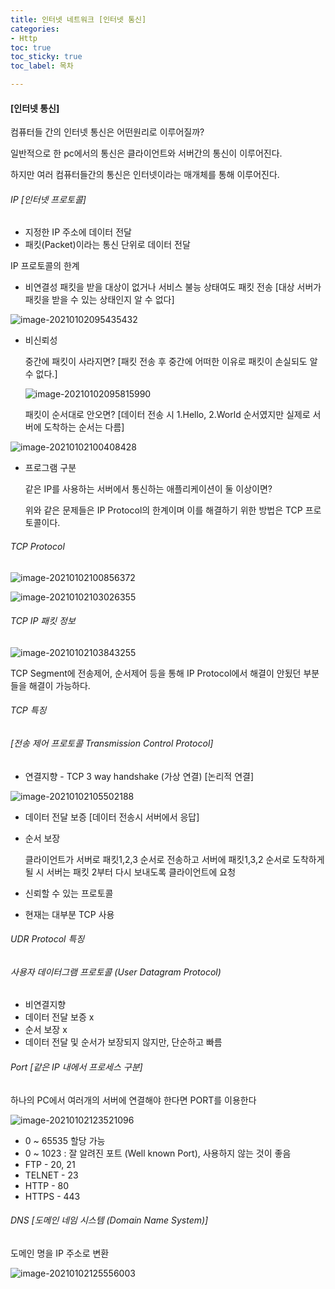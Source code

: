 ```yaml
---
title: 인터넷 네트워크 [인터넷 통신]
categories:
- Http
toc: true
toc_sticky: true
toc_label: 목차

---
```


#### [인터넷 통신]

컴퓨터들 간의 인터넷 통신은 어떤원리로 이루어질까?

일반적으로 한 pc에서의 통신은 클라이언트와 서버간의 통신이 이루어진다.

하지만 여러 컴퓨터들간의 통신은 인터넷이라는 매개체를 통해 이루어진다.



###### IP [인터넷 프로토콜]

* 지정한 IP 주소에 데이터 전달 
* 패킷(Packet)이라는 통신 단위로 데이터 전달



IP 프로토콜의 한계

* 비연결성 패킷을 받을 대상이 없거나 서비스 불능 상태여도 패킷 전송 [대상 서버가 패킷을 받을 수 있는 상태인지 알 수 없다]

![image-20210102095435432](../../assets/images/2021-01-01-http/image-20210102095435432.png)

  

* 비신뢰성

  중간에 패킷이 사라지면? [패킷 전송 후 중간에 어떠한 이유로 패킷이 손실되도 알 수 없다.]

  ![image-20210102095815990](../../assets/images/2021-01-01-http/image-20210102095815990.png)

  패킷이 순서대로 안오면? [데이터 전송 시 1.Hello, 2.World 순서였지만 실제로 서버에 도착하는 순서는 다름]

![image-20210102100408428](../../assets/images/2021-01-01-http/image-20210102100408428.png)

* 프로그램 구분

  같은 IP를 사용하는 서버에서 통신하는 애플리케이션이 둘 이상이면?

  

  위와 같은 문제들은 IP Protocol의 한계이며 이를 해결하기 위한 방법은 TCP 프로토콜이다.



###### TCP Protocol

![image-20210102100856372](../../assets/images/2021-01-01-http/image-20210102100856372.png)

![image-20210102103026355](../../assets/images/2021-01-01-http/image-20210102103026355.png)

###### TCP  IP 패킷 정보 

![image-20210102103843255](../../assets/images/2021-01-01-http/image-20210102103843255.png)

TCP Segment에 전송제어, 순서제어 등을 통해 IP Protocol에서 해결이 안됬던 부분들을 해결이 가능하다.



###### TCP 특징 

###### [전송 제어 프로토콜 Transmission Control Protocol]

* 연결지향 - TCP 3 way handshake (가상 연결) [논리적 연결]

![image-20210102105502188](../../assets/images/2021-01-01-http/image-20210102105502188.png)

* 데이터 전달 보증 [데이터 전송시 서버에서 응답]

* 순서 보장

  클라이언트가 서버로 패킷1,2,3 순서로 전송하고 서버에 패킷1,3,2 순서로 도착하게 될 시 서버는 패킷 2부터 다시 보내도록 클라이언트에 요청

* 신뢰할 수 있는 프로토콜
* 현재는 대부분 TCP 사용





###### UDR Protocol 특징

###### 사용자 데이터그램 프로토콜 (User Datagram Protocol)

* 비연결지향
* 데이터 전달 보증 x
* 순서 보장 x
* 데이터 전달 및 순서가 보장되지 않지만, 단순하고 빠름 





###### Port [같은 IP 내에서 프로세스 구분]

하나의 PC에서 여러개의 서버에 연결해야 한다면 PORT를 이용한다

![image-20210102123521096](../../assets/images/2021-01-01-http/image-20210102123521096.png)

* 0 ~ 65535 할당 가능
* 0 ~ 1023 : 잘 알려진 포트 (Well known Port), 사용하지 않는 것이 좋음
* FTP - 20, 21
* TELNET - 23
* HTTP - 80
* HTTPS - 443



###### DNS [도메인 네임 시스템 (Domain Name System)]

도메인 명을 IP 주소로 변환

![image-20210102125556003](../../assets/images/2021-01-01-http/image-20210102125556003.png)
